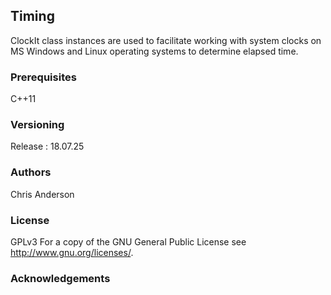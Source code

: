 ## Timing
ClockIt class instances are used to facilitate working with system clocks on MS Windows and Linux operating systems to determine elapsed time.
### Prerequisites
C++11
### Versioning
Release : 18.07.25
### Authors
Chris Anderson
### License
GPLv3  For a copy of the GNU General Public License see <http://www.gnu.org/licenses/>.
### Acknowledgements





